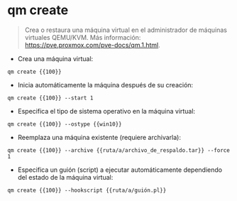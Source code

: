 # qm create

> Crea o restaura una máquina virtual en el administrador de máquinas virtuales QEMU/KVM.
> Más información: <https://pve.proxmox.com/pve-docs/qm.1.html>.

- Crea una máquina virtual:

`qm create {{100}}`

- Inicia automáticamente la máquina después de su creación:

`qm create {{100}} --start 1`

- Especifica el tipo de sistema operativo en la máquina virtual:

`qm create {{100}} --ostype {{win10}}`

- Reemplaza una máquina existente (requiere archivarla):

`qm create {{100}} --archive {{ruta/a/archivo_de_respaldo.tar}} --force 1`

- Especifica un guión (script) a ejecutar automáticamente dependiendo del estado de la máquina virtual:

`qm create {{100}} --hookscript {{ruta/a/guión.pl}}`
